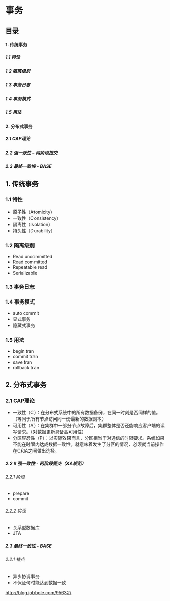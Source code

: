 # 事务
## 目录
#### 1. 传统事务
##### 1.1 特性
##### 1.2 隔离级别
##### 1.3 事务日志
##### 1.4 事务模式
##### 1.5 用法

#### 2. 分布式事务
##### 2.1 CAP理论
##### 2.2 强一致性 - 两阶段提交
##### 2.3 最终一致性 - BASE

## 1. 传统事务
### 1.1 特性
+ 原子性（Atomicity）
+ 一致性（Consistency）
+ 隔离性（Isolation）
+ 持久性（Durability）

### 1.2 隔离级别
+ Read uncommitted
+ Read committed
+ Repeatable read
+ Serializable

### 1.3 事务日志

### 1.4 事务模式
+ auto commit
+ 显式事务
+ 隐藏式事务
### 1.5 用法
+ begin tran
+ commit tran
+ save tran
+ rollback tran

## 2. 分布式事务

### 2.1 CAP理论

+ 一致性（C）：在分布式系统中的所有数据备份，在同一时刻是否同样的值。（等同于所有节点访问同一份最新的数据副本）  
+ 可用性（A）：在集群中一部分节点故障后，集群整体是否还能响应客户端的读写请求。（对数据更新具备高可用性）  
+ 分区容忍性（P）：以实际效果而言，分区相当于对通信的时限要求。系统如果不能在时限内达成数据一致性，就意味着发生了分区的情况，必须就当前操作在C和A之间做出选择。

##### 2.2 # 强一致性 - 两阶段提交（XA规范）
###### 2.2.1 阶段
+ prepare
+ commit

###### 2.2.2 实现
+ 关系型数据库
+ JTA

##### 2.3 最终一致性 - BASE
###### 2.2.1 特点
+ 异步协调事务
+ 不保证何时能达到数据一致




http://blog.jobbole.com/95632/

